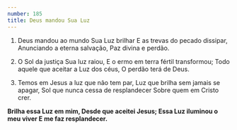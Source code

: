 ```yaml
---
number: 185
title: Deus mandou Sua Luz
---
```


1. Deus mandou ao mundo Sua Luz brilhar
  E as trevas do pecado dissipar,
  Anunciando a eterna salvação,
  Paz divina e perdão.

2. O Sol da justiça Sua luz raiou,
  E o ermo em terra fértil transformou;
  Todo aquele que aceitar a Luz dos céus,
  O perdão terá de Deus.

3. Temos em Jesus a luz que não tem par,
  Luz que brilha sem jamais se apagar,
  Sol que nunca cessa de resplandecer
  Sobre quem em Cristo crer.

  __Brilha essa Luz em mim,
  Desde que aceitei Jesus;
  Essa Luz iluminou o meu viver
  E me faz resplandecer.__
